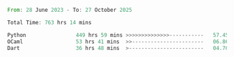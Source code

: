 <!--START_SECTION:waka-->

```rust
From: 28 June 2023 - To: 27 October 2025

Total Time: 763 hrs 14 mins

Python                449 hrs 59 mins >>>>>>>>>>>>>>-----------   57.45 %
OCaml                 53 hrs 41 mins  >>-----------------------   06.86 %
Dart                  36 hrs 48 mins  >------------------------   04.70 %
```

<!--END_SECTION:waka-->
